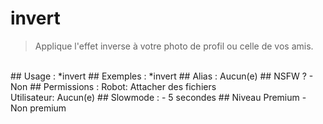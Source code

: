 # invert

> Applique l'effet inverse à votre photo de profil ou celle de vos amis.

<br>
## Usage :
*invert
## Exemples :
*invert
## Alias :
Aucun(e)
## NSFW ?
- Non
## Permissions :
Robot: Attacher des fichiers
<br>
Utilisateur: Aucun(e)
## Slowmode :
- 5 secondes
## Niveau Premium
- Non premium